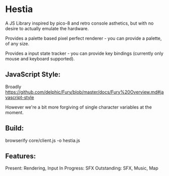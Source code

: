 Hestia
======

A JS Library inspired by pico-8 and retro console asthetics, but with no desire to actually emulate the hardware.

Provides a palette based pixel perfect renderer - you can provide a palette, of any size.

Provides a input state tracker - you can provide key bindings (currently only mouse and keyboard supported).

JavaScript Style:
-----------------
Broadly https://github.com/delphic/Fury/blob/master/docs/Fury%20Overview.md#javascript-style

However we're a bit more forgiving of single character variables at the moment.

Build:
------
browserify core/client.js -o hestia.js

Features:
---------
Present: Rendering, Input
In Progress: SFX
Outstanding: SFX, Music, Map